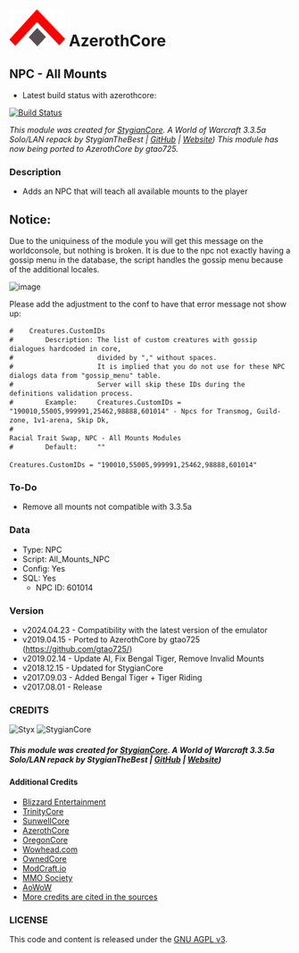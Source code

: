 # ![logo](https://raw.githubusercontent.com/azerothcore/azerothcore.github.io/master/images/logo-github.png) AzerothCore

## NPC - All Mounts

- Latest build status with azerothcore:

[![Build Status](https://github.com/azerothcore/mod-npc-all-mounts/workflows/core-build/badge.svg?branch=master&event=push)](https://github.com/azerothcore/mod-npc-all-mounts)

_This module was created for [StygianCore](https://rebrand.ly/stygiancoreproject). A World of Warcraft 3.3.5a Solo/LAN repack by StygianTheBest | [GitHub](https://rebrand.ly/stygiangithub) | [Website](https://rebrand.ly/stygianthebest))_
_This module has now being ported to AzerothCore by gtao725._

### Description

- Adds an NPC that will teach all available mounts to the player

## Notice:

Due to the uniquiness of the module you will get this message on the worldconsole, but nothing is broken.
It is due to the npc not exactly having a gossip menu in the database, the script handles the gossip menu because of the additional locales.

![image](https://user-images.githubusercontent.com/16887899/154320677-b55f8528-6129-46e2-902f-39d3465244b7.png)

Please add the adjustment to the conf to have that error message not show up:

```
#    Creatures.CustomIDs
#        Description: The list of custom creatures with gossip dialogues hardcoded in core,
#                     divided by "," without spaces.
#                     It is implied that you do not use for these NPC dialogs data from "gossip_menu" table.
#                     Server will skip these IDs during the definitions validation process.
#        Example:     Creatures.CustomIDs = "190010,55005,999991,25462,98888,601014" - Npcs for Transmog, Guild-zone, 1v1-arena, Skip Dk,
#                                                                                      Racial Trait Swap, NPC - All Mounts Modules
#        Default:     ""

Creatures.CustomIDs = "190010,55005,999991,25462,98888,601014"
```

### To-Do

- Remove all mounts not compatible with 3.3.5a

### Data

- Type: NPC
- Script: All_Mounts_NPC
- Config: Yes
- SQL: Yes
    - NPC ID: 601014

### Version

- v2024.04.23 - Compatibility with the latest version of the emulator
- v2019.04.15 - Ported to AzerothCore by gtao725 (https://github.com/gtao725/)
- v2019.02.14 - Update AI, Fix Bengal Tiger, Remove Invalid Mounts
- v2018.12.15 - Updated for StygianCore
- v2017.09.03 - Added Bengal Tiger + Tiger Riding
- v2017.08.01 - Release

### CREDITS

![Styx](https://stygianthebest.github.io/assets/img/avatar/avatar-128.jpg "Styx")
![StygianCore](https://stygianthebest.github.io/assets/img/projects/stygiancore/StygianCore.png "StygianCore")

##### This module was created for [StygianCore](https://rebrand.ly/stygiancoreproject). A World of Warcraft 3.3.5a Solo/LAN repack by StygianTheBest | [GitHub](https://rebrand.ly/stygiangithub) | [Website](https://rebrand.ly/stygianthebest))

#### Additional Credits

- [Blizzard Entertainment](http://blizzard.com)
- [TrinityCore](https://github.com/TrinityCore/TrinityCore/blob/3.3.5/THANKS)
- [SunwellCore](http://www.azerothcore.org/pages/sunwell.pl/)
- [AzerothCore](https://github.com/AzerothCore/azerothcore-wotlk/graphs/contributors)
- [OregonCore](https://wiki.oregon-core.net/)
- [Wowhead.com](http://wowhead.com)
- [OwnedCore](http://ownedcore.com/)
- [ModCraft.io](http://modcraft.io/)
- [MMO Society](https://www.mmo-society.com/)
- [AoWoW](https://wotlk.evowow.com/)
- [More credits are cited in the sources](https://github.com/StygianTheBest)

### LICENSE

This code and content is released under the [GNU AGPL v3](https://github.com/azerothcore/azerothcore-wotlk/blob/master/LICENSE-AGPL3).
